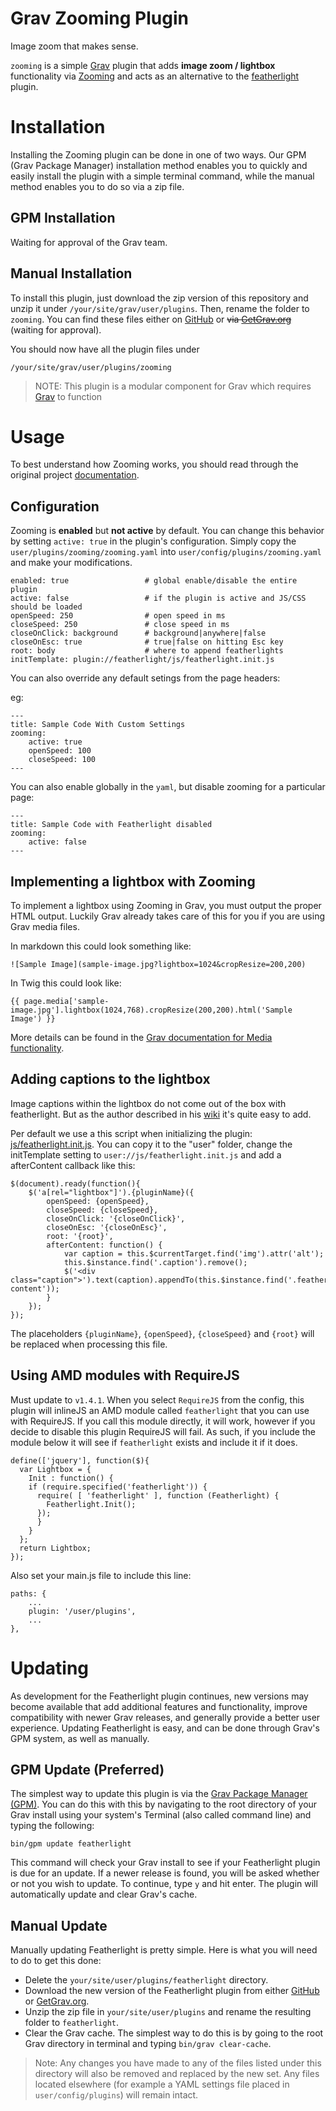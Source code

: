 # Grav Zooming Plugin

<!-- ![Zooming](assets/zooming.png) -->

Image zoom that makes sense.

`zooming` is a simple [Grav](http://github.com/getgrav/grav) plugin that adds **image zoom / lightbox** functionality via [Zooming](https://github.com/kingdido999/zooming) and acts as an alternative to the [featherlight](https://github.com/getgrav/grav-plugin-featherlight) plugin.

# Installation

Installing the Zooming plugin can be done in one of two ways. Our GPM (Grav Package Manager) installation method enables you to quickly and easily install the plugin with a simple terminal command, while the manual method enables you to do so via a zip file.

## GPM Installation <!-- (Preferred) -->

Waiting for approval of the Grav team.

<!-- The simplest way to install this plugin is via the [Grav Package Manager (GPM)](http://learn.getgrav.org/advanced/grav-gpm) through your system's Terminal (also called the command line). From the root of your Grav install type:

    bin/gpm install zooming

This will install the Zooming plugin into your `/user/plugins` directory within Grav. Its files can be found under `/your/site/grav/user/plugins/zooming`. -->

## Manual Installation

To install this plugin, just download the zip version of this repository and unzip it under `/your/site/grav/user/plugins`. Then, rename the folder to `zooming`. You can find these files either on [GitHub](https://github.com/JulianSchoenbaechler/grav-plugin-zooming) or ~~via [GetGrav.org](http://getgrav.org/downloads/plugins#extras)~~ (waiting for approval).

You should now have all the plugin files under

    /your/site/grav/user/plugins/zooming

> NOTE: This plugin is a modular component for Grav which requires [Grav](http://github.com/getgrav/grav) to function

# Usage

To best understand how Zooming works, you should read through the original project [documentation](https://desmonding.me/zooming/docs/).

## Configuration

Zooming is **enabled** but **not active** by default. You can change this behavior by setting `active: true` in the plugin's configuration. Simply copy the `user/plugins/zooming/zooming.yaml` into `user/config/plugins/zooming.yaml` and make your modifications.

```
enabled: true                 # global enable/disable the entire plugin
active: false                 # if the plugin is active and JS/CSS should be loaded
openSpeed: 250                # open speed in ms
closeSpeed: 250               # close speed in ms
closeOnClick: background      # background|anywhere|false
closeOnEsc: true              # true|false on hitting Esc key
root: body                    # where to append featherlights
initTemplate: plugin://featherlight/js/featherlight.init.js
```

You can also override any default setings from the page headers:

eg:

    ---
    title: Sample Code With Custom Settings
    zooming:
        active: true
        openSpeed: 100
        closeSpeed: 100
    ---


You can also enable globally in the `yaml`, but disable zooming for a particular page:

    ---
    title: Sample Code with Featherlight disabled
    zooming:
        active: false
    ---

## Implementing a lightbox with Zooming

To implement a lightbox using Zooming in Grav, you must output the proper HTML output. Luckily Grav already takes care of this for you if you are using Grav media files.

In markdown this could look something like:

```
![Sample Image](sample-image.jpg?lightbox=1024&cropResize=200,200)
```

In Twig this could look like:

```
{{ page.media['sample-image.jpg'].lightbox(1024,768).cropResize(200,200).html('Sample Image') }}
```

More details can be found in the [Grav documentation for Media functionality](http://learn.getgrav.org/content/media).

## Adding captions to the lightbox

Image captions within the lightbox do not come out of the box with featherlight. But as the author described in his [wiki](https://github.com/noelboss/featherlight/wiki/Gallery:-showing-a-caption) it's quite easy to add.

Per default we use a this script when initializing the plugin: [js/featherlight.init.js](js/featherlight.init.js). You can copy it to the "user" folder, change the initTemplate setting to `user://js/featherlight.init.js` and add a afterContent callback like this:

    $(document).ready(function(){
        $('a[rel="lightbox"]').{pluginName}({
            openSpeed: {openSpeed},
            closeSpeed: {closeSpeed},
            closeOnClick: '{closeOnClick}',
            closeOnEsc: '{closeOnEsc}',
            root: '{root}',
            afterContent: function() {
                var caption = this.$currentTarget.find('img').attr('alt');
                this.$instance.find('.caption').remove();
                $('<div class="caption">').text(caption).appendTo(this.$instance.find('.featherlight-content'));
            }
        });
    });

The placeholders `{pluginName}`, `{openSpeed}`, `{closeSpeed}` and `{root}` will be replaced when processing this file.

## Using AMD modules with RequireJS

Must update to `v1.4.1`. When you select `RequireJS` from the config, this plugin will inlineJS an AMD module called `featherlight` that you can use with RequireJS. If you call this module directly, it will work, however if you decide to disable this plugin RequireJS will fail. As such, if you include the module below it will see if `featherlight` exists and include it if it does.

```
define(['jquery'], function($){
  var Lightbox = {
    Init : function() {
    if (require.specified('featherlight')) {
      require( [ 'featherlight' ], function (Featherlight) {
        Featherlight.Init();
      });
      }
    }
  };
  return Lightbox;
});
```

Also set your main.js file to include this line:

```
paths: {
    ...
    plugin: '/user/plugins',
    ...
},
```

# Updating

As development for the Featherlight plugin continues, new versions may become available that add additional features and functionality, improve compatibility with newer Grav releases, and generally provide a better user experience. Updating Featherlight is easy, and can be done through Grav's GPM system, as well as manually.

## GPM Update (Preferred)

The simplest way to update this plugin is via the [Grav Package Manager (GPM)](http://learn.getgrav.org/advanced/grav-gpm). You can do this with this by navigating to the root directory of your Grav install using your system's Terminal (also called command line) and typing the following:

    bin/gpm update featherlight

This command will check your Grav install to see if your Featherlight plugin is due for an update. If a newer release is found, you will be asked whether or not you wish to update. To continue, type `y` and hit enter. The plugin will automatically update and clear Grav's cache.

## Manual Update

Manually updating Featherlight is pretty simple. Here is what you will need to do to get this done:

* Delete the `your/site/user/plugins/featherlight` directory.
* Download the new version of the Featherlight plugin from either [GitHub](https://github.com/getgrav/grav-plugin-featherlight) or [GetGrav.org](http://getgrav.org/downloads/plugins#extras).
* Unzip the zip file in `your/site/user/plugins` and rename the resulting folder to `featherlight`.
* Clear the Grav cache. The simplest way to do this is by going to the root Grav directory in terminal and typing `bin/grav clear-cache`.

> Note: Any changes you have made to any of the files listed under this directory will also be removed and replaced by the new set. Any files located elsewhere (for example a YAML settings file placed in `user/config/plugins`) will remain intact.
